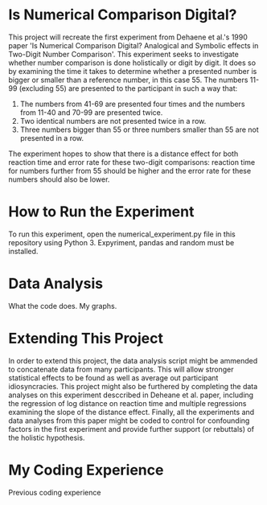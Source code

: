 # Is Numerical Comparison Digital? #

This project will recreate the first experiment from Dehaene et al.'s 1990 paper 'Is Numerical Comparison Digital? Analogical and Symbolic effects in Two-Digit Number Comparison'. This experiment seeks to investigate whether number comparison is done holistically or digit by digit. It does so by examining the time it takes to determine whether a presented number is bigger or smaller than a reference number, in this case 55. The numbers 11-99 (excluding 55) are presented to the participant in such a way that:
1. The numbers from 41-69 are presented four times and the numbers from 11-40 and 70-99 are presented twice.
2. Two identical numbers are not presented twice in a row.
3. Three numbers bigger than 55 or three numbers smaller than 55 are not presented in a row.

The experiment hopes to show that there is a distance effect for both reaction time and error rate for these two-digit comparisons: reaction time for numbers further from 55 should be higher and the error rate for these numbers should also be lower.


# How to Run the Experiment #
To run this experiment, open the numerical_experiment.py file in this repository using Python 3. Expyriment, pandas and random must be installed.

# Data Analysis #
What the code does.
My graphs.

# Extending This Project #
In order to extend this project, the data analysis script might be ammended to concatenate data from many participants. This will allow stronger statistical effects to be found as well as average out participant idiosyncracies.
This project might also be furthered by completing the data analyses on this experiment desccribed in Deheane et al. paper, including the regression of log distance on reaction time and multiple regressions examining the slope of the distance effect.
Finally, all the experiments and data analyses from this paper might be coded to control for confounding factors in the first experiment and provide further support (or rebuttals) of the holistic hypothesis.

# My Coding Experience #
Previous coding experience

